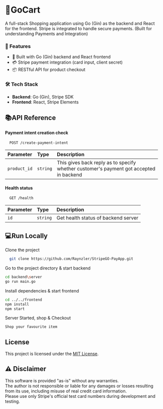 # 🚛GoCart

A full-stack Shopping application using Go (Gin) as the backend and React for the frontend. Stripe is integrated to handle secure payments. (Built for understanding Payments and Integration)



### 🚀 Features

- 🧠 Built with Go (Gin) backend and React frontend
- 💳 Stripe payment integration (card input, client secret)
- 📦 RESTful API for product checkout

### 🛠️ Tech Stack

- **Backend**: Go (Gin), Stripe SDK
- **Frontend**: React, Stripe Elements

## 📚API Reference

#### Payment intent creation check 

```http
  POST /create-payment-intent
```

| Parameter | Type     | Description                |
| :-------- | :------- | :------------------------- |
| `product_id` | `string` | This gives back reply as to specify whether customer's payment got accepted in backend |

#### Health status

```http
  GET /health
```

| Parameter | Type     | Description                       |
| :-------- | :------- | :-------------------------------- |
| `id`      | `string` | Get health status of backend server |



## 💻Run Locally

Clone the project

```bash
  git clone https://github.com/Raynzler/StripeGO-PayApp.git
```

Go to the project directory & start backend

```bash
cd backend\server
go run main.go
```

Install dependencies & start frontend

```bash
cd ../../frontend
npm install
npm start
```

Server Started, shop & Checkout

```bash
Shop your favourite item
```

## License

This project is licensed under the [MIT License](./LICENSE).

## ⚠️ Disclaimer

This software is provided "as-is" without any warranties.  
The author is not responsible or liable for any damages or losses resulting from its use, including misuse of real credit card information.  
Please use only Stripe's official test card numbers during development and testing.